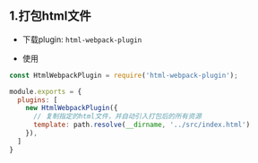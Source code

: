## 1.打包html文件

- 下载plugin: `html-webpack-plugin`

- 使用

```js
const HtmlWebpackPlugin = require('html-webpack-plugin');

module.exports = {
  plugins: [
    new HtmlWebpackPlugin({
      // 复制指定的html文件，并自动引入打包后的所有资源
      template: path.resolve(__dirname, '../src/index.html')
    }),
  ]
}
```


